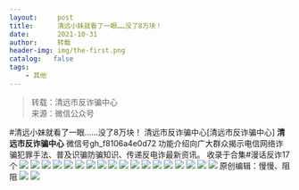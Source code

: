 ```yaml
---
layout:     post
title:      清远小妹就看了一眼……没了8万块！
date:       2021-10-31
author:     转载
header-img: img/the-first.png
catalog:   false
tags:
    - 其他
---
```


<blockquote><p>转载：清远市反诈骗中心<br>
来源：微信公众号</p></blockquote>

#清远小妹就看了一眼……没了8万块！
清远市反诈骗中心[清远市反诈骗中心]
**清远市反诈骗中心**
微信号gh_f8106a4e0d72
功能介绍向广大群众揭示电信网络诈骗犯罪手法、普及识骗防骗知识、传递反电诈最新资讯。
收录于合集#漫话反诈17个
![]({{site.baseurl}}/postimg/3CxTSiafadcic5zyXUfbXLUClzlpaoknCpV4bErPg2kuuS97hoJJbNCtFOVZ9X0j5W26HDaregC5kibiaLGl8CPr9A.gif)
![]({{site.baseurl}}/postimg/3CxTSiafadcibIcl5PibZnmsmHXic6AoDTibibQIPX7IL2RgKyxxicwDea1OibmQsLhNIpLSWKyOv6GEsEIdpWc5Ra5ib3w.gif)
![]({{site.baseurl}}/postimg/3CxTSiafadcibIcl5PibZnmsmHXic6AoDTibibicf2fuOIYMmaAX3LsXPGd2icJXA9Xic6cohJAASd3J9bA4J9zsRsIDEKw.gif)
![]({{site.baseurl}}/postimg/3CxTSiafadcibIcl5PibZnmsmHXic6AoDTibib55ibmC9urcDiaA1xUZzZicuzrGaXulcx57pibAib5ttIicX1spPe5dSBDrBw.gif)
![]({{site.baseurl}}/postimg/3CxTSiafadcibIcl5PibZnmsmHXic6AoDTibibJ0ZEqszvia7KxFXSejShGCgvFzF4plIrcTSk2TDwuYic3pMYdrkkzufQ.jpeg)
![]({{site.baseurl}}/postimg/3CxTSiafadcibIcl5PibZnmsmHXic6AoDTibibyhN4u5ukkSQo1jcESqOPSvKxjexTER3hkiaqdWesQrlhibKUbLRsVPZQ.gif)
![]({{site.baseurl}}/postimg/3CxTSiafadcibIcl5PibZnmsmHXic6AoDTibib2icblnJoeDiahLoGApAHu40SlLaFEbxuOicu3J0p7Xs0sZfpHlbg1tcng.jpeg)
![]({{site.baseurl}}/postimg/3CxTSiafadcibIcl5PibZnmsmHXic6AoDTibibEFQsfHUR1FhONezjMOBGxOb4LSmHJGic0sQ46cM4j1VN0GicjGf2eB8Q.gif)
![]({{site.baseurl}}/postimg/3CxTSiafadcibIcl5PibZnmsmHXic6AoDTibibdmYwD8iceFhXcMicOlPxj9sg1BNCVbyRnxsBj9rz9BHZkicooNOyETuDQ.gif)
![]({{site.baseurl}}/postimg/3CxTSiafadcibIcl5PibZnmsmHXic6AoDTibibOnc0GKw2GYgNLs93S630VO1MooK97N43IAnNP92ZEjc6J0Z6lTgqhg.gif)
![]({{site.baseurl}}/postimg/3CxTSiafadcibIcl5PibZnmsmHXic6AoDTibibHQlL6dEGCzcRiaqM1CywfdsmqpmwbbVhIwl2x33icPP6UCxElLlqI8QA.gif)
![]({{site.baseurl}}/postimg/3CxTSiafadcibIcl5PibZnmsmHXic6AoDTibibZQz40bpT6yA1LzicPWogdliaT34pKsPvo4WfK8emB9qZ81I3wib4P8O8w.gif)
![]({{site.baseurl}}/postimg/3CxTSiafadcibIcl5PibZnmsmHXic6AoDTibib6Bz5UtfxsZ1TNNqMD2LbO9hL5YpBTJkHHF3o15fN6uFaznv2iaMUz9A.gif)
![]({{site.baseurl}}/postimg/3CxTSiafadcibIcl5PibZnmsmHXic6AoDTibibbCdOTJZHJukuCDhvWcH4fF61MwIp6wckYkBJicCvGVtAHbzicyfzzpAw.gif)
![]({{site.baseurl}}/postimg/3CxTSiafadcibIcl5PibZnmsmHXic6AoDTibibN2Plfp0AR1yTk8KnicbrtIxwY1mrVtUXBKpxqPYhsmnHabS7W3WFuoA.gif)
![]({{site.baseurl}}/postimg/3CxTSiafadcibIcl5PibZnmsmHXic6AoDTibiboxT6Gn65gv9fHUPJvYKlickptvbQaxc6Mmcjxbm00icP2ma9xibK3hn5g.gif)
![]({{site.baseurl}}/postimg/3CxTSiafadcibIcl5PibZnmsmHXic6AoDTibib3Ps7JUCwB8KReDdym0fIW7v6cCiatiaRgQU51yFMMCO69QAyYhgJIWAw.gif)
![]({{site.baseurl}}/postimg/3CxTSiafadcibIcl5PibZnmsmHXic6AoDTibibkpTB4KNCZ9jO1lbG93prkQ7yeOH0PbBPIYQYqJ7RtVUqIf27IKGang.gif)
原创编辑：慢慢、阻阻
![]({{site.baseurl}}/postimg/SUycX2yckdJ5YVVCpDYl0c5CbMTO3KgBTesbSxe5zKHlm2GQsTWAFTgswCXscN6Y9vuJHFcE77orSK7ClzYOdg.jpeg)
![]({{site.baseurl}}/postimg/3CxTSiafadcic5zyXUfbXLUClzlpaoknCpErldQhhamfG7KH1qHGrr3icT9iaAoE1B4noSO7EewO2k8fys5pMuaoog.gif)
